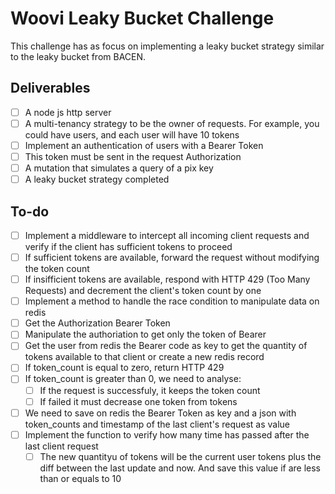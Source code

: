 # Woovi Leaky Bucket Challenge

This challenge has as focus on implementing a leaky bucket strategy similar to the leaky bucket from BACEN.

## Deliverables
- [ ] A node js http server
- [ ] A multi-tenancy strategy to be the owner of requests. For example, you could have users, and each user will have 10 tokens
- [ ] Implement an authentication of users with a Bearer Token
- [ ] This token must be sent in the request Authorization
- [ ] A mutation that simulates a query of a pix key
- [ ] A leaky bucket strategy completed

## To-do

- [ ] Implement a middleware to intercept all incoming client requests and verify if the client has sufficient tokens to proceed
-  [ ] If sufficient tokens are available, forward the request without modifying the token count
-  [ ] If insifficient tokens are available, respond with HTTP 429 (Too Many Requests) and decrement the client's token count by one
-  [ ] Implement a method to handle the race condition to manipulate data on redis
-  [ ] Get the Authorization Bearer Token
-  [ ] Manipulate the authoriation to get only the token of Bearer
-  [ ] Get the user from redis the Bearer code as key to get the quantity of tokens available to that client or create a new redis record 
-  [ ] If token_count is equal to zero, return HTTP 429
-  [ ] If token_count is greater than 0, we need to analyse:
  -  [ ] If the request is successfuly, it keeps the token count
  -  [ ] If failed it must decrease one token from tokens
-  [ ] We need to save on redis the Bearer Token as key and a json with token_counts and timestamp of the last client's request as value
-  [ ] Implement the function to verify how many time has passed after the last client request
  -  [ ] The new quantityu of tokens will be the current user tokens plus the diff between the last update and now. And save this value if are less than or equals to 10